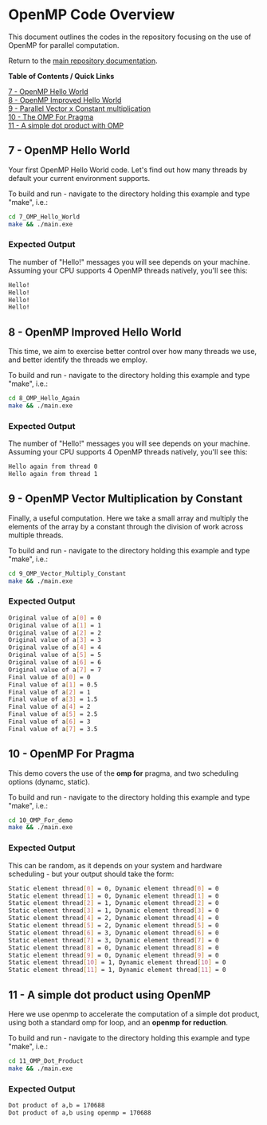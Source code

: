 # OpenMP Code Overview

This document outlines the codes in the repository focusing on the use of OpenMP for parallel computation.

Return to the [main repository documentation](./README.md).

**Table of Contents / Quick Links**

[7 - OpenMP Hello World](#omp_hello_world)  
[8 - OpenMP Improved Hello World](#omp_hello_again)  
[9 - Parallel Vector x Constant multiplication](#omp_vector_constant)  
[10 - The OMP For Pragma](#omp_for)  
[11 - A simple dot product with OMP](#omp_dot_product)  

<a id="omp_hello_world"></a>
## 7 - OpenMP Hello World

Your first OpenMP Hello World code. Let's find out how many threads by default your current environment supports.

To build and run - navigate to the directory holding this example and type "make", i.e.:

```bash
cd 7_OMP_Hello_World
make && ./main.exe
```

### Expected Output

The number of "Hello!" messages you will see depends on your machine. Assuming your CPU supports 4 OpenMP threads natively, you'll see this:

```bash
Hello!
Hello!
Hello!
Hello!
```

<a id="omp_hello_again"></a>
## 8 - OpenMP Improved Hello World

This time, we aim to exercise better control over how many threads we use, and better identify the threads we employ.

To build and run - navigate to the directory holding this example and type "make", i.e.:

```bash
cd 8_OMP_Hello_Again
make && ./main.exe
```

### Expected Output

The number of "Hello!" messages you will see depends on your machine. Assuming your CPU supports 4 OpenMP threads natively, you'll see this:

```bash
Hello again from thread 0
Hello again from thread 1
```
<a id="omp_vector_constant"></a>
## 9 - OpenMP Vector Multiplication by Constant

Finally, a useful computation. Here we take a small array and multiply the elements of the array by a constant through the division of work across multiple threads.

To build and run - navigate to the directory holding this example and type "make", i.e.:

```bash
cd 9_OMP_Vector_Multiply_Constant
make && ./main.exe
```

### Expected Output

```bash
Original value of a[0] = 0
Original value of a[1] = 1
Original value of a[2] = 2
Original value of a[3] = 3
Original value of a[4] = 4
Original value of a[5] = 5
Original value of a[6] = 6
Original value of a[7] = 7
Final value of a[0] = 0
Final value of a[1] = 0.5
Final value of a[2] = 1
Final value of a[3] = 1.5
Final value of a[4] = 2
Final value of a[5] = 2.5
Final value of a[6] = 3
Final value of a[7] = 3.5
```

<a id="omp_for"></a>
## 10 - OpenMP For Pragma

This demo covers the use of the **omp for** pragma, and two scheduling options (dynamc, static).

To build and run - navigate to the directory holding this example and type "make", i.e.:

```bash
cd 10_OMP_For_demo
make && ./main.exe
```

### Expected Output

This can be random, as it depends on your system and hardware scheduling - but your output should take the form:

```bash
Static element thread[0] = 0, Dynamic element thread[0] = 0
Static element thread[1] = 0, Dynamic element thread[1] = 0
Static element thread[2] = 1, Dynamic element thread[2] = 0
Static element thread[3] = 1, Dynamic element thread[3] = 0
Static element thread[4] = 2, Dynamic element thread[4] = 0
Static element thread[5] = 2, Dynamic element thread[5] = 0
Static element thread[6] = 3, Dynamic element thread[6] = 0
Static element thread[7] = 3, Dynamic element thread[7] = 0
Static element thread[8] = 0, Dynamic element thread[8] = 0
Static element thread[9] = 0, Dynamic element thread[9] = 0
Static element thread[10] = 1, Dynamic element thread[10] = 0
Static element thread[11] = 1, Dynamic element thread[11] = 0
```

<a id="omp_dot_product"></a>
## 11 - A simple dot product using OpenMP

Here we use openmp to accelerate the computation of a simple dot product, using
both a standard omp for loop, and an **openmp for reduction**.

To build and run - navigate to the directory holding this example and type "make", i.e.:

```bash
cd 11_OMP_Dot_Product
make && ./main.exe
```

### Expected Output

```bash
Dot product of a,b = 170688
Dot product of a,b using openmp = 170688
```